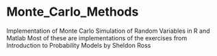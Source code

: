 # Monte_Carlo_Methods
Implementation of Monte Carlo Simulation of Random Variables in R and Matlab
Most of these are implementations of the exercises from Introduction to Probability Models by Sheldon Ross
